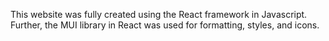 This website was fully created using the React framework in Javascript. Further, the MUI library in React was used for formatting, styles, and icons.

